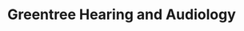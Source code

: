 ---
title: "Greentree Hearing and Audiology"
url: /kirkwood/greentree-hearing-and-audiology/
shop: hearing aids
---